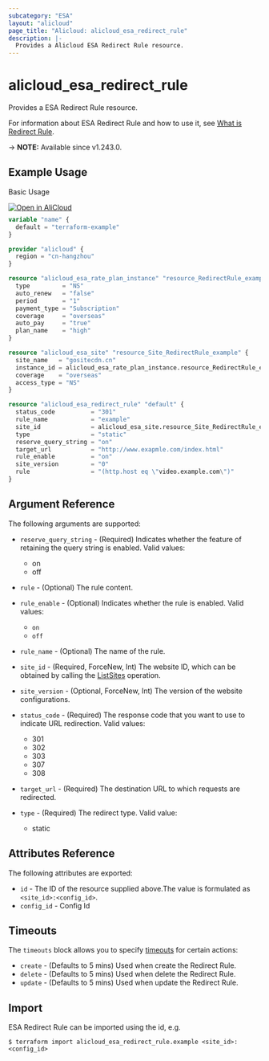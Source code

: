 ```yaml
---
subcategory: "ESA"
layout: "alicloud"
page_title: "Alicloud: alicloud_esa_redirect_rule"
description: |-
  Provides a Alicloud ESA Redirect Rule resource.
---
```


# alicloud_esa_redirect_rule

Provides a ESA Redirect Rule resource.



For information about ESA Redirect Rule and how to use it, see [What is Redirect Rule](https://www.alibabacloud.com/help/en/edge-security-acceleration/esa/api-esa-2024-09-10-createredirectrule).

-> **NOTE:** Available since v1.243.0.

## Example Usage

Basic Usage

<div style="display: block;margin-bottom: 40px;"><div class="oics-button" style="float: right;position: absolute;margin-bottom: 10px;">
  <a href="https://api.aliyun.com/terraform?resource=alicloud_esa_redirect_rule&exampleId=c9456582-adcc-430d-667d-39ff87ec6940ece1773d&activeTab=example&spm=docs.r.esa_redirect_rule.0.c9456582ad&intl_lang=EN_US" target="_blank">
    <img alt="Open in AliCloud" src="https://img.alicdn.com/imgextra/i1/O1CN01hjjqXv1uYUlY56FyX_!!6000000006049-55-tps-254-36.svg" style="max-height: 44px; max-width: 100%;">
  </a>
</div></div>

```terraform
variable "name" {
  default = "terraform-example"
}

provider "alicloud" {
  region = "cn-hangzhou"
}

resource "alicloud_esa_rate_plan_instance" "resource_RedirectRule_example" {
  type         = "NS"
  auto_renew   = "false"
  period       = "1"
  payment_type = "Subscription"
  coverage     = "overseas"
  auto_pay     = "true"
  plan_name    = "high"
}

resource "alicloud_esa_site" "resource_Site_RedirectRule_example" {
  site_name   = "gositecdn.cn"
  instance_id = alicloud_esa_rate_plan_instance.resource_RedirectRule_example.id
  coverage    = "overseas"
  access_type = "NS"
}

resource "alicloud_esa_redirect_rule" "default" {
  status_code          = "301"
  rule_name            = "example"
  site_id              = alicloud_esa_site.resource_Site_RedirectRule_example.id
  type                 = "static"
  reserve_query_string = "on"
  target_url           = "http://www.exapmle.com/index.html"
  rule_enable          = "on"
  site_version         = "0"
  rule                 = "(http.host eq \"video.example.com\")"
}
```

## Argument Reference

The following arguments are supported:
* `reserve_query_string` - (Required) Indicates whether the feature of retaining the query string is enabled. Valid values:

  - on
  - off
* `rule` - (Optional) The rule content.
* `rule_enable` - (Optional) Indicates whether the rule is enabled. Valid values:

  - `on`
  - `off`
* `rule_name` - (Optional) The name of the rule.
* `site_id` - (Required, ForceNew, Int) The website ID, which can be obtained by calling the [ListSites](https://www.alibabacloud.com/help/en/doc-detail/2850189.html) operation.
* `site_version` - (Optional, ForceNew, Int) The version of the website configurations.
* `status_code` - (Required) The response code that you want to use to indicate URL redirection. Valid values:

  - 301
  - 302
  - 303
  - 307
  - 308
* `target_url` - (Required) The destination URL to which requests are redirected.
* `type` - (Required) The redirect type. Valid value:

  - static

## Attributes Reference

The following attributes are exported:
* `id` - The ID of the resource supplied above.The value is formulated as `<site_id>:<config_id>`.
* `config_id` - Config Id

## Timeouts

The `timeouts` block allows you to specify [timeouts](https://www.terraform.io/docs/configuration-0-11/resources.html#timeouts) for certain actions:
* `create` - (Defaults to 5 mins) Used when create the Redirect Rule.
* `delete` - (Defaults to 5 mins) Used when delete the Redirect Rule.
* `update` - (Defaults to 5 mins) Used when update the Redirect Rule.

## Import

ESA Redirect Rule can be imported using the id, e.g.

```shell
$ terraform import alicloud_esa_redirect_rule.example <site_id>:<config_id>
```